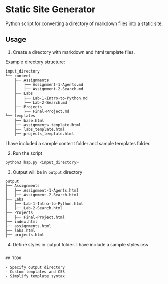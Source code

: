 # Static Site Generator

Python script for converting a directory of markdown files into a static site.

## Usage

1. Create a directory with markdown and html template files. 

Example directory structure:

```
input_directory
└── content
    ├── Assignments
    │   ├── Assignment-1-Agents.md
    │   ├── Assignment-2-Search.md
    ├── Labs
    │   ├── Lab-1-Intro-to-Python.md
    │   ├── Lab-2-Search.md
    ├── Projects
    │   ├── Final-Project.md
└── templates
    ├── base.html
    ├── assignments_template.html
    ├── labs_template.html
    ├── projects_template.html
```

I have included a sample content folder and sample templates folder.

2. Run the script

```
python3 hap.py <input_directory>
```

3. Output will be in `output` directory

```
output
├── Assignments
│   ├── Assignment-1-Agents.html
│   ├── Assignment-2-Search.html
├── Labs
│   ├── Lab-1-Intro-to-Python.html
│   ├── Lab-2-Search.html
├── Projects
│   ├── Final-Project.html
├── index.html
├── assignments.html
├── labs.html
├── projects.html
```

4. Define styles in output folder. I have include a sample styles.css
```

## TODO

- Specify output directory
- Custom templates and CSS
- Simplify template syntax
